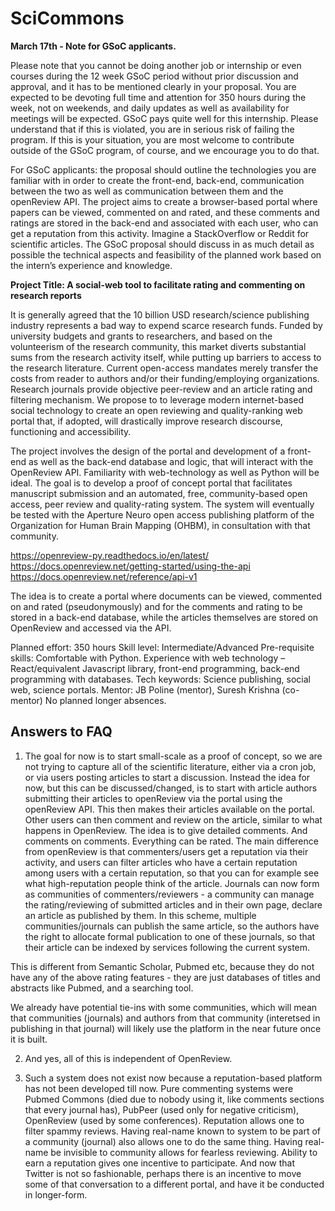 # SciCommons

**March 17th - Note for GSoC applicants.**

Please note that you cannot be doing another job or internship or even courses during the 12 week GSoC period without prior discussion and approval, and it has to be mentioned clearly in your proposal. You are expected to be devoting full time and attention for 350 hours during the week, not on weekends, and daily updates as well as availability for meetings will be expected. GSoC pays quite well for this internship. Please understand that if this is violated,  you are in serious risk of failing the program. If this is your situation, you are most welcome to contribute outside of the GSoC program, of course, and we encourage you to do that.

For GSoC applicants: the proposal should outline the technologies you are familiar with in order to create the front-end, back-end, communication between the two as well as communication between them and the openReview API. The project aims to create a browser-based portal where papers can be viewed, commented on and rated, and these comments and ratings are stored in the back-end and associated with each user, who can get a reputation from this activity. Imagine a StackOverflow or Reddit for scientific articles. The GSoC proposal should discuss in as much detail as possible the technical aspects and feasibility of the planned work based on the intern’s experience and knowledge.

**Project Title: A social-web tool to facilitate rating and commenting on research reports**
 
It is generally agreed that the 10 billion USD research/science publishing industry represents a bad way to expend scarce research funds. Funded by university budgets and grants to researchers, and based on the volunteerism of the research community, this market diverts substantial sums from the research activity itself, while putting up barriers to access to the research literature. Current open-access mandates merely transfer the costs from reader to authors and/or their funding/employing organizations. Research journals provide objective peer-review and an article rating and filtering mechanism. We propose to to leverage modern internet-based social technology to create an open reviewing and quality-ranking web portal that, if adopted, will drastically improve research discourse, functioning and accessibility.
 
The project involves the design of the portal and development of a front-end as well as the back-end database and logic, that will interact with the OpenReview API. Familiarity with web-technology as well as Python will be ideal. The goal is to develop a proof of concept portal that facilitates manuscript submission and an automated, free, community-based open access, peer review and quality-rating system. The system will eventually be tested with the Aperture Neuro open access publishing platform of the Organization for Human Brain Mapping (OHBM), in consultation with that community.

https://openreview-py.readthedocs.io/en/latest/
https://docs.openreview.net/getting-started/using-the-api
https://docs.openreview.net/reference/api-v1

The idea is to create a portal where documents can be viewed, commented on and rated (pseudonymously) and for the comments and rating to be stored in a back-end database, while the articles themselves are stored on OpenReview and accessed via the API.
 
Planned effort: 350 hours 
Skill level: Intermediate/Advanced
Pre-requisite skills: Comfortable with Python. Experience with web technology – React/equivalent Javascript library, front-end programming, back-end programming with databases.
Tech keywords: Science publishing, social web, science portals.
Mentor: JB Poline (mentor), Suresh Krishna (co-mentor)
No planned longer absences.

Answers to FAQ
--------------
1. The goal for now is to start small-scale as a proof of concept, so we are not trying to capture all of the scientific literature, either via a cron job, or via users posting articles to start a discussion. Instead the idea for now, but this can be discussed/changed, is to start with article authors submitting their articles to openReview via the portal using the openReview API. This then makes their articles available on the portal. Other users can then comment and review on the article, similar to what happens in OpenReview. The idea is to give detailed comments. And comments on comments. Everything can be rated. 
The main difference from openReview is that commenters/users get a reputation via their activity, and users can filter articles who have a certain reputation among users with a certain reputation, so that you can for example see what high-reputation people think of the article. Journals can now form as communities of commenters/reviewers - a community can manage the rating/reviewing of submitted articles and in their own page, declare an article as published by them. In this scheme, multiple communities/journals can publish the same article, so the authors have the right to allocate formal publication to one of these journals, so that their article can be indexed by services following the current system.

This is different from Semantic Scholar, Pubmed etc, because they do not have any of the above rating features - they are just databases of titles and abstracts like Pubmed, and a searching tool.

We already have potential tie-ins with some communities, which will mean that communities (journals) and authors from that community (interetsed in publishing in that journal) will likely use the platform in the near future once it is built.

2. And yes, all of this is independent of OpenReview. 

3. Such a system does not exist now because a reputation-based platform has not been developed till now. Pure commenting systems were Pubmed Commons (died due to nobody using it, like comments sections that every journal has), PubPeer (used only for negative criticism), OpenReview (used by some conferences). Reputation allows one to filter spammy reviews. Having real-name known to system to be part of a community (journal) also allows one to do the same thing. Having real-name be invisible to community allows for fearless reviewing. Ability to earn a reputation gives one incentive to participate. And now that Twitter is not so fashionable, perhaps there is an incentive to move some of that conversation to a different portal, and have it be conducted in longer-form.
